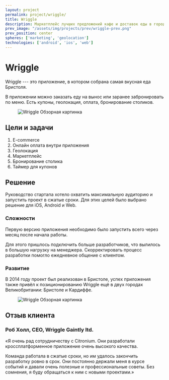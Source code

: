```yaml
---
layout: project
permalink: project/wriggle/
title: Wriggle
description: Маркетплейс лучших предложений кафе и доставок еды в городе Бристоль
prev_image: "/assets/img/projects/prev/wriggle-prev.png"
prev_position: center
spheres: ['marketing', 'geolocation']
technologies: ['android', 'ios', 'web']
---
```


# Wriggle

Wriggle --- это приложение, в котором собрана самая вкусная еда Бристоля.

В приложении можно заказать еду на вынос или заранее забронировать по меню. Есть купоны, геолокация, оплата, бронирование столиков.

<figure>
    <img src="{{ site.baseurl }}/assets/img/projects/wriggle/wriggle-1-overview.png" alt="Wriggle Обзорная картинка"/>
</figure>

## Цели и задачи

1. E-commerce
1. Онлайн оплата внутри приложения
1. Геолокация
1. Маркетплейс
1. Бронирование столика
1. Таймер для купонов

## Решение

Руководство стартапа хотело охватить максимальную аудиторию и запустить проект в сжатые сроки. Для этих целей было выбрано решение для iOS, Android и Web.

### Сложности

Первую версию приложения необходимо было запустить всего через месяц после начала работы.

Для этого пришлось подключить больше разработчиков, что вылилось в большую нагрузку на менеджера. Скорректировать процесс разработки помогло ежедневное общение с клиентом.

### Развитие

В 2014 году проект был реализован в Бристоле, успех приложения также привёл к позиционированию Wriggle ещё в двух городах Великобритании: Бристоле и Кардиффе.

<figure>
    <img src="{{ site.baseurl }}/assets/img/projects/wriggle/wriggle-2-filtration.png" alt="Wriggle Обзорная картинка"/>
</figure>

## Отзыв клиента

### Роб Холл, CEO, Wriggle Gaintly ltd.

«Я очень рад сотрудничеству с Citronium. Они разработали кроссплатформенное приложение очень высокого качества.

Команда работала в сжатые сроки, но им удалось закончить разработку ровно в срок.
Они постоянно держали меня в курсе событий и давали очень полезные и профессиональные советы.
Без сомнения, я буду обращаться к ним с новыми проектами.»
